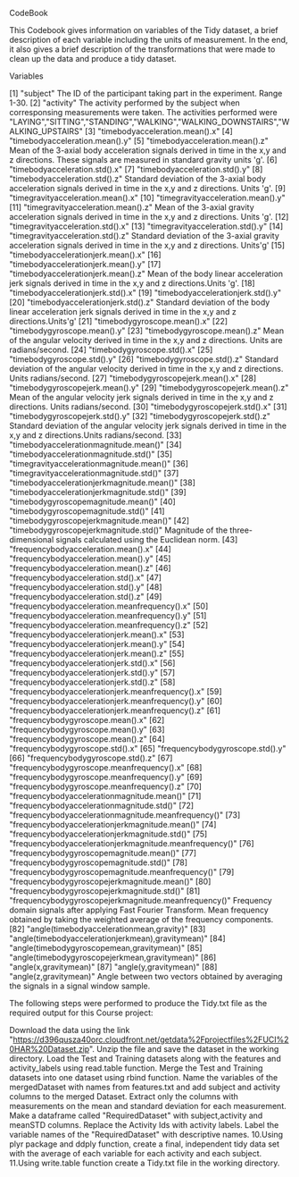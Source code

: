 CodeBook

This Codebook gives information on variables of the Tidy dataset, a brief description of each variable including the units of measurement. In the end, it also gives a brief description of the transformations that were made to clean up the data and produce a tidy dataset.

Variables

[1] "subject" The ID of the participant taking part in the experiment. Range 1-30.
[2] "activity"
The activity performed by the subject when corresponsing measurements were taken. The activities performed were "LAYING","SITTING","STANDING","WALKING","WALKING_DOWNSTAIRS","WALKING_UPSTAIRS"
[3] "timebodyacceleration.mean().x"
[4] "timebodyacceleration.mean().y"
[5] "timebodyacceleration.mean().z" Mean of the 3-axial body acceleration signals derived in time in the x,y and z directions. These signals are measured in standard gravity units 'g'.
[6] "timebodyacceleration.std().x"
[7] "timebodyacceleration.std().y"
[8] "timebodyacceleration.std().z"
Standard deviation of the 3-axial body acceleration signals derived in time in the x,y and z directions. Units 'g'. [9] "timegravityacceleration.mean().x"
[10] "timegravityacceleration.mean().y"
[11] "timegravityacceleration.mean().z"
Mean of the 3-axial gravity acceleration signals derived in time in the x,y and z directions. Units 'g'.
[12] "timegravityacceleration.std().x"
[13] "timegravityacceleration.std().y"
[14] "timegravityacceleration.std().z" Standard deviation of the 3-axial gravity acceleration signals derived in time in the x,y and z directions. Units'g' [15] "timebodyaccelerationjerk.mean().x"
[16] "timebodyaccelerationjerk.mean().y"
[17] "timebodyaccelerationjerk.mean().z" Mean of the body linear acceleration jerk signals derived in time in the x,y and z directions.Units 'g'.
[18] "timebodyaccelerationjerk.std().x"
[19] "timebodyaccelerationjerk.std().y"
[20] "timebodyaccelerationjerk.std().z"
Standard deviation of the body linear acceleration jerk signals derived in time in the x,y and z directions.Units'g' [21] "timebodygyroscope.mean().x"
[22] "timebodygyroscope.mean().y"
[23] "timebodygyroscope.mean().z" Mean of the angular velocity derived in time in the x,y and z directions. Units are radians/second.
[24] "timebodygyroscope.std().x"
[25] "timebodygyroscope.std().y"
[26] "timebodygyroscope.std().z" Standard deviation of the angular velocity derived in time in the x,y and z directions. Units radians/second.
[27] "timebodygyroscopejerk.mean().x"
[28] "timebodygyroscopejerk.mean().y"
[29] "timebodygyroscopejerk.mean().z" Mean of the angular velocity jerk signals derived in time in the x,y and z directions. Units radians/second.
[30] "timebodygyroscopejerk.std().x"
[31] "timebodygyroscopejerk.std().y"
[32] "timebodygyroscopejerk.std().z" Standard deviation of the angular velocity jerk signals derived in time in the x,y and z directions.Units radians/second.
[33] "timebodyaccelerationmagnitude.mean()"
[34] "timebodyaccelerationmagnitude.std()"
[35] "timegravityaccelerationmagnitude.mean()"
[36] "timegravityaccelerationmagnitude.std()"
[37] "timebodyaccelerationjerkmagnitude.mean()"
[38] "timebodyaccelerationjerkmagnitude.std()"
[39] "timebodygyroscopemagnitude.mean()"
[40] "timebodygyroscopemagnitude.std()"
[41] "timebodygyroscopejerkmagnitude.mean()"
[42] "timebodygyroscopejerkmagnitude.std()" Magnitude of the three-dimensional signals calculated using the Euclidean norm.
[43] "frequencybodyacceleration.mean().x"
[44] "frequencybodyacceleration.mean().y"
[45] "frequencybodyacceleration.mean().z"
[46] "frequencybodyacceleration.std().x"
[47] "frequencybodyacceleration.std().y"
[48] "frequencybodyacceleration.std().z"
[49] "frequencybodyacceleration.meanfrequency().x"
[50] "frequencybodyacceleration.meanfrequency().y"
[51] "frequencybodyacceleration.meanfrequency().z"
[52] "frequencybodyaccelerationjerk.mean().x"
[53] "frequencybodyaccelerationjerk.mean().y"
[54] "frequencybodyaccelerationjerk.mean().z"
[55] "frequencybodyaccelerationjerk.std().x"
[56] "frequencybodyaccelerationjerk.std().y"
[57] "frequencybodyaccelerationjerk.std().z"
[58] "frequencybodyaccelerationjerk.meanfrequency().x"
[59] "frequencybodyaccelerationjerk.meanfrequency().y"
[60] "frequencybodyaccelerationjerk.meanfrequency().z"
[61] "frequencybodygyroscope.mean().x"
[62] "frequencybodygyroscope.mean().y"
[63] "frequencybodygyroscope.mean().z"
[64] "frequencybodygyroscope.std().x"
[65] "frequencybodygyroscope.std().y"
[66] "frequencybodygyroscope.std().z"
[67] "frequencybodygyroscope.meanfrequency().x"
[68] "frequencybodygyroscope.meanfrequency().y"
[69] "frequencybodygyroscope.meanfrequency().z"
[70] "frequencybodyaccelerationmagnitude.mean()"
[71] "frequencybodyaccelerationmagnitude.std()"
[72] "frequencybodyaccelerationmagnitude.meanfrequency()"
[73] "frequencybodyaccelerationjerkmagnitude.mean()"
[74] "frequencybodyaccelerationjerkmagnitude.std()"
[75] "frequencybodyaccelerationjerkmagnitude.meanfrequency()" [76] "frequencybodygyroscopemagnitude.mean()"
[77] "frequencybodygyroscopemagnitude.std()"
[78] "frequencybodygyroscopemagnitude.meanfrequency()"
[79] "frequencybodygyroscopejerkmagnitude.mean()"
[80] "frequencybodygyroscopejerkmagnitude.std()"
[81] "frequencybodygyroscopejerkmagnitude.meanfrequency()" Frequency domain signals after applying Fast Fourier Transform. Mean frequency obtained by taking the weighted average of the frequency components.
[82] "angle(timebodyaccelerationmean,gravity)"
[83] "angle(timebodyaccelerationjerkmean),gravitymean)"
[84] "angle(timebodygyroscopemean,gravitymean)"
[85] "angle(timebodygyroscopejerkmean,gravitymean)"
[86] "angle(x,gravitymean)"
[87] "angle(y,gravitymean)"
[88] "angle(z,gravitymean)" Angle between two vectors obtained by averaging the signals in a signal window sample.

The following steps were performed to produce the Tidy.txt file as the required output for this Course project:

Download the data using the link "https://d396qusza40orc.cloudfront.net/getdata%2Fprojectfiles%2FUCI%20HAR%20Dataset.zip".
Unzip the file and save the dataset in the working directory.
Load the Test and Training datasets along with the features and activity_labels using read.table function.
Merge the Test and Training datasets into one dataset using rbind function.
Name the variables of the mergedDataset with names from features.txt and add subject and activity columns to the merged Dataset.
Extract only the columns with measurements on the mean and standard deviation for each measurement.
Make a dataframe called "RequiredDataset" with subject,activity and meanSTD columns.
Replace the Activity Ids with activity labels.
Label the variable names of the "RequiredDataset" with descriptive names. 10.Using plyr package and ddply function, create a final, independent tidy data set with the average of each variable for each activity and each subject. 11.Using write.table function create a Tidy.txt file in the working directory.
